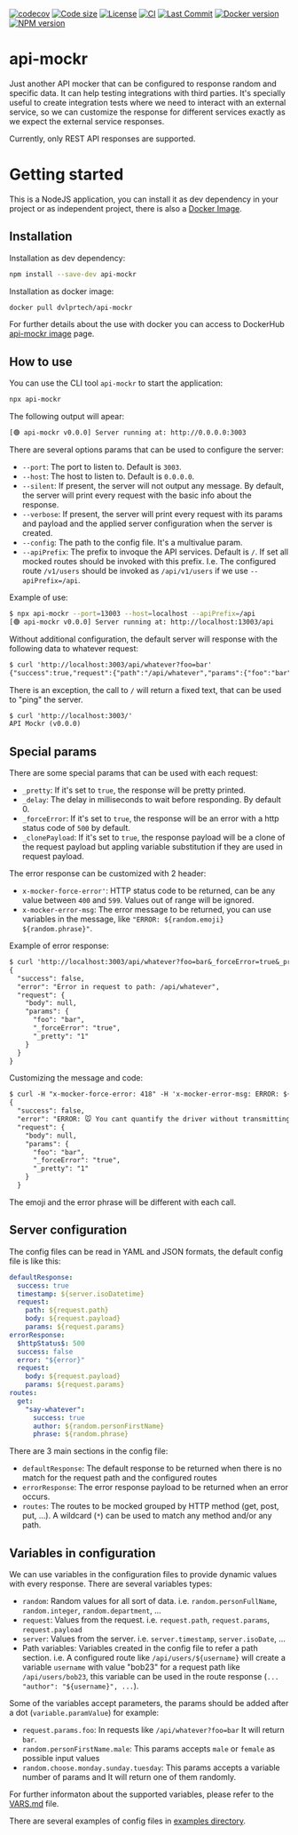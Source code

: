 
[![codecov](https://codecov.io/gh/rsc1975/api-mockr/branch/main/graph/badge.svg?token=IHB0J0OOPQ)](https://codecov.io/gh/rsc1975/api-mockr)
[![Code size](https://img.shields.io/github/languages/code-size/rsc1975/api-mockr?logo=github&logoColor=white)](https://github.com/rsc1975/api-mockr)
[![License](https://img.shields.io/github/license/rsc1975/api-mockr?logo=open-source-initiative&logoColor=green)](https://github.com/rsc1975/api-mockr/blob/main/LICENSE)
[![CI](https://img.shields.io/github/workflow/status/rsc1975/api-mockr/Docker%20image?logo=github)](https://github.com/rsc1975/api-mockr/actions/workflows/dockerhub-upload.yml)
[![Last Commit](https://img.shields.io/github/last-commit/rsc1975/api-mockr?logo=github)](https://github.com/rsc1975/api-mockr/commits/main)
[![Docker version](https://img.shields.io/docker/v/dvlprtech/api-mockr?sort=semver&logo=docker)](https://hub.docker.com/r/dvlprtech/api-mockr)
[![NPM version](https://img.shields.io/npm/v/api-mockr?logo=npm)](https://www.npmjs.com/package/api-mockr)


# api-mockr

Just another API mocker that can be configured to response random and specific data. It can help testing integrations with third parties. It's specially useful to create integration tests where we need to interact with an external service, so we can customize the response for different services exactly as we expect the external service responses. 

Currently, only REST API responses are supported.

# Getting started

This is a NodeJS application, you can install it as dev dependency in your project or as independent project, there is also a [Docker Image](https://hub.docker.com/r/dvlprtech/api-mockr).

## Installation

Installation as dev dependency:

```sh
npm install --save-dev api-mockr
```	

Installation as docker image:

```sh
docker pull dvlprtech/api-mockr
```

For further details about the use with docker you can access to DockerHub [api-mockr image](https://hub.docker.com/r/dvlprtech/api-mockr) page.

## How to use

You can use the CLI tool `api-mockr` to start the application:

```sh
npx api-mockr
```

The following output will apear:

```sh
[🟢 api-mockr v0.0.0] Server running at: http://0.0.0.0:3003
```

There are several options params that can be used to configure the server:

* `--port`: The port to listen to. Default is `3003`.
* `--host`: The host to listen to. Default is `0.0.0.0`.
* `--silent`: If present, the server will not output any message. By default, the server will print every request with the basic info about the response.
* `--verbose`: If present, the server will print every request with its params and payload and the applied server configuration when the server is created.
* `--config`: The path to the config file. It's a multivalue param.
* `--apiPrefix`: The prefix to invoque the API services. Default is `/`. If set all mocked routes should be invoked with this prefix. I.e. The configured route `/v1/users` should be invoked as `/api/v1/users` if we use `--apiPrefix=/api`.

Example of use:
    
```sh
$ npx api-mockr --port=13003 --host=localhost --apiPrefix=/api
[🟢 api-mockr v0.0.0] Server running at: http://localhost:13003/api
```

Without additional configuration, the default server will response with the following data to whatever request:

```txt
$ curl 'http://localhost:3003/api/whatever?foo=bar'
{"success":true,"request":{"path":"/api/whatever","params":{"foo":"bar"}}}
```

There is an exception, the call to `/` will return a fixed text, that can be used to "ping" the server.
```txt
$ curl 'http://localhost:3003/'
API Mockr (v0.0.0)
```

## Special params

There are some special params that can be used with each request:

* `_pretty`: If it's set to `true`, the response will be pretty printed.
* `_delay`: The delay in milliseconds to wait before responding. By default 0.
* `_forceError`: If it's set to `true`, the response will be an error with a http status code of `500` by default.
* `_clonePayload`: If it's set to `true`, the response payload will be a clone of the request payload but appling variable substitution if they are used in request payload.


The error response can be customized with 2 header:

* `x-mocker-force-error'`: HTTP status code to be returned, can be any value between `400` and `599`. Values out of range will be ignored.
* `x-mocker-error-msg`: The error message to be returned, you can use variables in the message, like `"ERROR: ${random.emoji} ${random.phrase}"`.

Example of error response:

```txt
$ curl 'http://localhost:3003/api/whatever?foo=bar&_forceError=true&_pretty=1'
{
  "success": false,
  "error": "Error in request to path: /api/whatever",
  "request": {
    "body": null,
    "params": {
      "foo": "bar",
      "_forceError": "true",
      "_pretty": "1"
    }
  }
}
```

Customizing the message and code:

```txt
$ curl -H "x-mocker-force-error: 418" -H 'x-mocker-error-msg: ERROR: ${random.emoji} ${random.phrase}' 'http://localhost:3003/api/whatever?foo=bar&_forceError=true&_pretty=1'
{
  "success": false,
  "error": "ERROR: 🐭 You cant quantify the driver without transmitting the multi-byte SQL microchip!",
  "request": {
    "body": null,
    "params": {
      "foo": "bar",
      "_forceError": "true",
      "_pretty": "1"
    }
  }
```

The emoji and the error phrase will be different with each call.

## Server configuration

The config files can be read in YAML and JSON formats, the default config file is like this:

```yaml
defaultResponse:
  success: true
  timestamp: ${server.isoDatetime}
  request:
    path: ${request.path} 
    body: ${request.payload}
    params: ${request.params}
errorResponse:
  $httpStatus$: 500
  success: false
  error: "${error}"
  request:
    body: ${request.payload}
    params: ${request.params}
routes:
  get: 
    "say-whatever":
      success: true 
      author: ${random.personFirstName}
      phrase: ${random.phrase}
```

There are 3 main sections in the config file:

* `defaultResponse`: The default response to be returned when there is no match for the request path and the configured routes
* `errorResponse`: The error response payload to be returned when an error occurs.
* `routes`: The routes to be mocked grouped by HTTP method (get, post, put, ...). A wildcard (`*`) can be used to match any method and/or any path.

## Variables in configuration

We can use variables in the configuration files to provide dynamic values with every response. There are several variables types:

* `random`: Random values for all sort of data. i.e. `random.personFullName`, `random.integer`, `random.department`, ...
* `request`: Values from the request. i.e. `request.path`, `request.params`, `request.payload`
* `server`: Values from the server. i.e. `server.timestamp`, `server.isoDate`, ...
* Path variables: Variables created in the config file to refer a path section. i.e. A configured route like `/api/users/${username}` will create a variable `username` with value "bob23" for a request path like `/api/users/bob23`, this variable can be used in the route response (`... "author": "${username}", ...`).

Some of the variables accept parameters, the params should be added after a dot (`variable.paramValue`) for example:

* `request.params.foo`: In requests like `/api/whatever?foo=bar` It will return `bar`.
* `random.personFirstName.male`: This params accepts `male` or `female` as possible input values
* `random.choose.monday.sunday.tuesday`: This params accepts a variable number of params and It will return one of them randomly.

For further informaton about the supported variables, please refer to the [VARS.md](https://github.com/rsc1975/api-mockr/blob/main/VARS.md) file.

There are several examples of config files in [examples directory](./examples).

